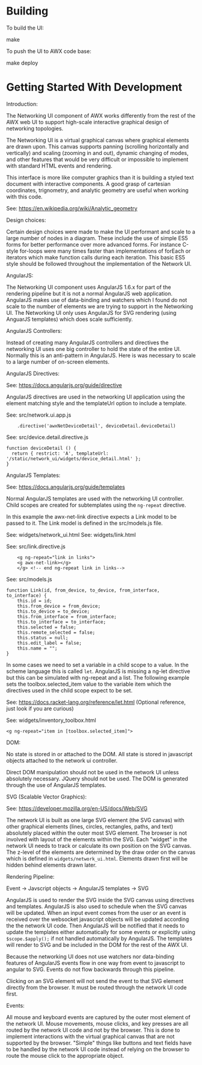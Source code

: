 

Building
========

To build the UI:

make

To push the UI to AWX code base:

make deploy



Getting Started With Development
================================


Introduction:

The Networking UI component of AWX works differently from the rest of the AWX
web UI to support high-scale interactive graphical design of networking
topologies.

The Networking UI is a virtual graphical canvas where graphical elements are
drawn upon.  This canvas supports panning (scrolling horizontally and
vertically) and scaling (zooming in and out), dynamic changing of modes, and
other features that would be very difficult or impossible to implement with
standard HTML events and rendering.

This interface is more like computer graphics than it is building a styled text
document with interactive components.  A good grasp of cartesian coordinates,
trignometry, and analytic geometry are useful when working with this code.

See: <https://en.wikipedia.org/wiki/Analytic_geometry>

Design choices:

Certain design choices were made to make the UI performant and scale to a large
number of nodes in a diagram.  These include the use of simple ES5 forms for
better performance over more advanced forms.  For instance C-style for-loops
were many times faster than implementations of forEach or iterators which make
function calls during each iteration.  This basic ES5 style should be followed
throughout the implementation of the Network UI.

AngularJS:

The Networking UI component uses AngularJS 1.6.x for part of the rendering pipeline
but it is not a normal AngularJS web application.  AngularJS makes use of
data-binding and watchers which I found do not scale to the number of elements
we are trying to support in the Networking UI.   The Networking UI only uses
AngularJS for SVG rendering (using AnguarJS templates) which does scale
sufficiently.


AngularJS Controllers:

Instead of creating many AngularJS controllers and directives the networking UI
uses one big controller to hold the state of the entire UI.  Normally this is
an anti-pattern in AngularJS.  Here is was necessary to scale to a large number
of on-screen elements.

AngularJS Directives:

See: <https://docs.angularjs.org/guide/directive>

AngularJS directives are used in the networking UI application using the element
matching style and the templateUrl option to include a template.

See: src/network.ui.app.js
```
    .directive('awxNetDeviceDetail', deviceDetail.deviceDetail)
```

See: src/device.detail.directive.js
```
function deviceDetail () {
  return { restrict: 'A', templateUrl: '/static/network_ui/widgets/device_detail.html' };
}
```

AngularJS Templates:

See: <https://docs.angularjs.org/guide/templates>

Normal AngularJS templates are used with the networking UI controller.  Child
scopes are created for subtemplates using the `ng-repeat` directive.

In this example the awx-net-link directive expects a Link model to be
passed to it.  The Link model is defined in the src/models.js file.

See: widgets/network_ui.html
See: widgets/link.html

See: src/link.directive.js
```
    <g ng-repeat="link in links">
    <g awx-net-link></g>
    </g> <!-- end ng-repeat link in links-->
```

See: src/models.js
```
function Link(id, from_device, to_device, from_interface, to_interface) {
    this.id = id;
    this.from_device = from_device;
    this.to_device = to_device;
    this.from_interface = from_interface;
    this.to_interface = to_interface;
    this.selected = false;
    this.remote_selected = false;
    this.status = null;
    this.edit_label = false;
    this.name = "";
}
```

In some cases we need to set a variable in a child scope to a value.  In the
scheme language this is called `let`. AngularJS is missing a ng-let directive
but this can be simulated with ng-repeat and a list. The following example
sets the toolbox.selected_item value to the variable item which the directives
used in the child scope expect to be set.

See: <https://docs.racket-lang.org/reference/let.html> (Optional reference, just look if you are curious)

See: widgets/inventory_toolbox.html
```
<g ng-repeat="item in [toolbox.selected_item]">
```


DOM:

No state is stored in or attached to the DOM.  All state is stored in
javascript objects attached to the network ui controller.

Direct DOM manipulation should not be used in the network UI unless absolutely
necessary. JQuery should not be used.  The DOM is generated through the use of
AngularJS templates.

SVG (Scalable Vector Graphics):

See: <https://developer.mozilla.org/en-US/docs/Web/SVG>

The network UI is built as one large SVG element (the SVG canvas) with other
graphical elements (lines, circles, rectangles, paths, and text) absolutely
placed within the outer most SVG element.  The browser is not involved with
layout of the elements within the SVG.   Each "widget" in the network UI needs
to track or calculate its own position on the SVG canvas. The z-level of the
elements are determined by the draw order on the canvas which is defined
in `widgets/network_ui.html`.  Elements drawn first will be hidden behind
elements drawn later.

Rendering Pipeline:

Event -> Javscript objects -> AngularJS templates -> SVG

AngularJS is used to render the SVG inside the SVG canvas using directives
and templates.  AngularJS is also used to schedule when the SVG canvas will
be updated. When an input event comes from the user or an event is received
over the websocket javascript objects will be updated according the the network
UI code.  Then AngularJS will be notified that it needs to update the templates
either automatically for some events or explicitly using `$scope.$apply();` if
not handled automatically by AngularJS.  The templates will render to SVG and be
included in the DOM for the rest of the AWX UI.

Because the networking UI does not use watchers nor data-binding features of
AngularJS events flow in one way from event to javascript to angular to SVG.
Events do not flow backwards through this pipeline.

Clicking on an SVG element will not send the event to that SVG element directly
from the browser.   It must be routed through the network UI code first.

Events:

All mouse and keyboard events are captured by the outer most element of the
network UI.  Mouse movements, mouse clicks, and key presses are all routed by
the network UI code and not by the browser.  This is done to implement
interactions with the virtual graphical canvas that are not supported by the
browser.  "Simple" things like buttons and text fields have to be handled by
the network UI code instead of relying on the browser to route the mouse click
to the appropriate object.
